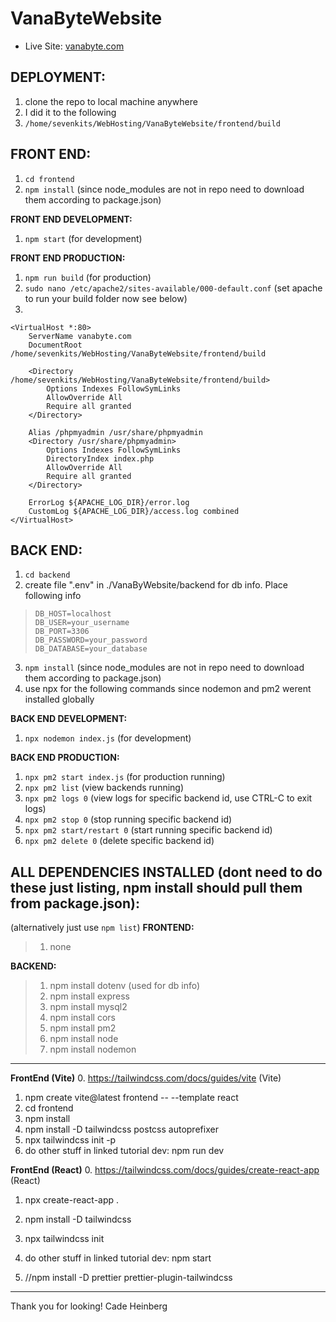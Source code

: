 # VanaByteWebsite
- Live Site: [vanabyte.com](http://vanabyte.com/)

## **DEPLOYMENT:**
 1. clone the repo to local machine anywhere
 2. I did it to the following
 3. `/home/sevenkits/WebHosting/VanaByteWebsite/frontend/build`

## **FRONT END:**
1. `cd frontend`
2. `npm install` (since node_modules are not in repo need to download them according to package.json)

**FRONT END DEVELOPMENT:**
 1. `npm start` (for development)

**FRONT END PRODUCTION:**
 1. `npm run build` (for production)
 2. `sudo nano /etc/apache2/sites-available/000-default.conf` (set apache to run your build folder now see below)
6. 

    <VirtualHost *:80>
        ServerName vanabyte.com
        DocumentRoot /home/sevenkits/WebHosting/VanaByteWebsite/frontend/build
    
        <Directory /home/sevenkits/WebHosting/VanaByteWebsite/frontend/build>
            Options Indexes FollowSymLinks
            AllowOverride All
            Require all granted
        </Directory>
    
        Alias /phpmyadmin /usr/share/phpmyadmin
        <Directory /usr/share/phpmyadmin>
            Options Indexes FollowSymLinks
            DirectoryIndex index.php
            AllowOverride All
            Require all granted
        </Directory>
    
        ErrorLog ${APACHE_LOG_DIR}/error.log
        CustomLog ${APACHE_LOG_DIR}/access.log combined
    </VirtualHost>

## **BACK END:**
1. `cd backend`
2. create file ".env" in ./VanaByWebsite/backend for db info. Place following info
>     DB_HOST=localhost
>     DB_USER=your_username
>     DB_PORT=3306
>     DB_PASSWORD=your_password
>     DB_DATABASE=your_database
3. `npm install` (since node_modules are not in repo need to download them according to package.json)
4. use npx for the following commands since nodemon and pm2 werent installed globally

**BACK END DEVELOPMENT:** 
1. `npx nodemon index.js` (for development)

**BACK END PRODUCTION:** 
1. `npx pm2 start index.js` (for production running)
2. `npx pm2 list` (view backends running)
3. `npx pm2 logs 0` (view logs for specific backend id, use CTRL-C to exit logs)
4. `npx pm2 stop 0` (stop running specific backend id)
5. `npx pm2 start/restart 0` (start running specific backend id)
6. `npx pm2 delete 0` (delete specific backend id)

## **ALL DEPENDENCIES INSTALLED (dont need to do these just listing, npm install should pull them from package.json):**
(alternatively just use `npm list`)
**FRONTEND:**
> 1. none

**BACKEND:**
> 1. npm install dotenv (used for db info)
> 2. npm install express
> 3. npm install mysql2
> 4. npm install cors
> 5. npm install pm2
> 6. npm install node
> 6. npm install nodemon

----------------------------------------------------------------------------------------
**FrontEnd (Vite)**
0. https://tailwindcss.com/docs/guides/vite (Vite)
1. npm create vite@latest frontend -- --template react
2. cd frontend
3. npm install
4. npm install -D tailwindcss postcss autoprefixer
5. npx tailwindcss init -p
6. do other stuff in linked tutorial
dev: npm run dev

**FrontEnd (React)**
0. https://tailwindcss.com/docs/guides/create-react-app (React)
1. npx create-react-app .
2. npm install -D tailwindcss
3. npx tailwindcss init
6. do other stuff in linked tutorial
dev: npm start

7. //npm install -D prettier prettier-plugin-tailwindcss
----------------------------------------------------------------------------------------

Thank you for looking!
Cade Heinberg